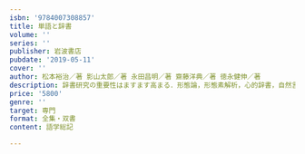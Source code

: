 ```yaml
---
isbn: '9784007308857'
title: 単語と辞書
volume: ''
series: ''
publisher: 岩波書店
pubdate: '2019-05-11'
cover: ''
author: 松本裕治／著 影山太郎／著 永田昌明／著 齋藤洋典／著 徳永健伸／著
description: 辞書研究の重要性はますます高まる．形態論，形態素解析，心的辞書，自然言語処理に用いる辞書の要を解説．
price: '5800'
genre: ''
target: 専門
format: 全集・双書
content: 語学総記

---
```

